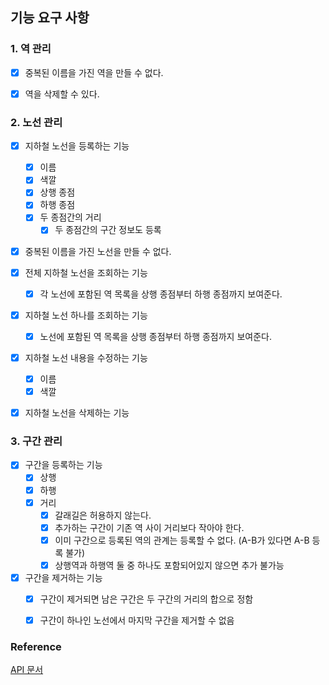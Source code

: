 ## 기능 요구 사항

### 1. 역 관리

- [x] 중복된 이름을 가진 역을 만들 수 없다.
- [x] 역을 삭제할 수 있다.



### 2. 노선 관리

- [x] 지하철 노선을 등록하는 기능
  - [x] 이름
  - [x] 색깔
  - [x] 상행 종점
  - [x] 하행 종점
  - [x] 두 종점간의 거리
    - [x] 두 종점간의 구간 정보도 등록
- [x] 중복된 이름을 가진 노선을 만들 수 없다.
- [x] 전체 지하철 노선을 조회하는 기능
  - [x] 각 노선에 포함된 역 목록을 상행 종점부터 하행 종점까지 보여준다.

- [x] 지하철 노선 하나를 조회하는 기능
  - [x] 노선에 포함된 역 목록을 상행 종점부터 하행 종점까지 보여준다.

- [x] 지하철 노선 내용을 수정하는 기능 
  - [x] 이름
  - [x] 색깔
- [x] 지하철 노선을 삭제하는 기능



### 3. 구간 관리

- [x] 구간을 등록하는 기능
  - [x] 상행
  - [x] 하행
  - [x] 거리
    - [x] 갈래길은 허용하지 않는다.
    - [x] 추가하는 구간이 기존 역 사이 거리보다 작아야 한다.
    - [x] 이미 구간으로 등록된 역의 관계는 등록할 수 없다. (A-B가 있다면 A-B 등록 불가)
    - [x] 상행역과 하행역 둘 중 하나도 포함되어있지 않으면 추가 불가능
- [x] 구간을 제거하는 기능
  - [x] 구간이 제거되면 남은 구간은 두 구간의 거리의 합으로 정함
  - [x] 구간이 하나인 노선에서 마지막 구간을 제거할 수 없음





### Reference

 [API 문서](https://techcourse-storage.s3.ap-northeast-2.amazonaws.com/d5c93e187919493da3280be44de0f17f#Line)





